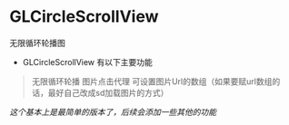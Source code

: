 # GLCircleScrollView
无限循环轮播图
*  GLCircleScrollView 有以下主要功能

>  无限循环轮播
>  图片点击代理
>  可设置图片Url的数组（如果要赋url数组的话，最好自己改成sd加载图片的方式）

  *这个基本上是最简单的版本了，后续会添加一些其他的功能*
